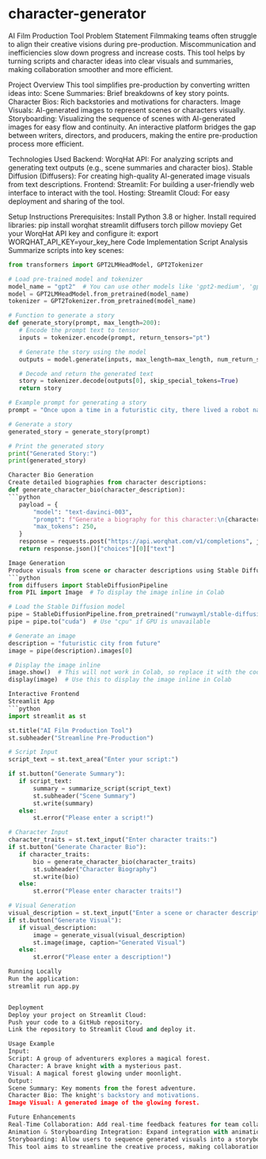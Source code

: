 # character-generator
AI Film Production Tool
Problem Statement
Filmmaking teams often struggle to align their creative visions during pre-production. Miscommunication and inefficiencies slow down progress and increase costs. This tool helps by turning scripts and character ideas into clear visuals and summaries, making collaboration smoother and more efficient.

Project Overview
This tool simplifies pre-production by converting written ideas into:
Scene Summaries: Brief breakdowns of key story points.
Character Bios: Rich backstories and motivations for characters.
Image Visuals: AI-generated images to represent scenes or characters visually.
Storyboarding: Visualizing the sequence of scenes with AI-generated images for easy flow and continuity.
An interactive platform bridges the gap between writers, directors, and producers, making the entire pre-production process more efficient.

Technologies Used
Backend:
WorqHat API: For analyzing scripts and generating text outputs (e.g., scene summaries and character bios).
Stable Diffusion (Diffusers): For creating high-quality AI-generated image visuals from text descriptions.
Frontend:
Streamlit: For building a user-friendly web interface to interact with the tool.
Hosting:
Streamlit Cloud: For easy deployment and sharing of the tool.

Setup Instructions
Prerequisites:
Install Python 3.8 or higher.
Install required libraries:
 pip install worqhat streamlit diffusers torch pillow moviepy
Get your WorqHat API key and configure it:
 export WORQHAT_API_KEY=your_key_here
Code Implementation
Script Analysis
 Summarize scripts into key scenes:
 ```python
from transformers import GPT2LMHeadModel, GPT2Tokenizer

# Load pre-trained model and tokenizer
model_name = "gpt2"  # You can use other models like 'gpt2-medium', 'gpt2-large', etc.
model = GPT2LMHeadModel.from_pretrained(model_name)
tokenizer = GPT2Tokenizer.from_pretrained(model_name)

# Function to generate a story
def generate_story(prompt, max_length=200):
    # Encode the prompt text to tensor
    inputs = tokenizer.encode(prompt, return_tensors="pt")

    # Generate the story using the model
    outputs = model.generate(inputs, max_length=max_length, num_return_sequences=1, no_repeat_ngram_size=2, top_p=0.9, temperature=0.7)

    # Decode and return the generated text
    story = tokenizer.decode(outputs[0], skip_special_tokens=True)
    return story

# Example prompt for generating a story
prompt = "Once upon a time in a futuristic city, there lived a robot named Zeta who dreamed of exploring the stars."

# Generate a story
generated_story = generate_story(prompt)

# Print the generated story
print("Generated Story:")
print(generated_story)

Character Bio Generation
 Create detailed biographies from character descriptions:
def generate_character_bio(character_description):
```python
    payload = {
        "model": "text-davinci-003",
        "prompt": f"Generate a biography for this character:\n{character_description}",
        "max_tokens": 250,
    }
    response = requests.post("https://api.worqhat.com/v1/completions", json=payload, headers=headers)
    return response.json()["choices"][0]["text"]

Image Generation
 Produce visuals from scene or character descriptions using Stable Diffusion:
```python
from diffusers import StableDiffusionPipeline
from PIL import Image  # To display the image inline in Colab

# Load the Stable Diffusion model
pipe = StableDiffusionPipeline.from_pretrained("runwayml/stable-diffusion-v1-5")
pipe = pipe.to("cuda")  # Use "cpu" if GPU is unavailable

# Generate an image
description = "futuristic city from future"
image = pipe(description).images[0]

# Display the image inline
image.show()  # This will not work in Colab, so replace it with the code below
display(image)  # Use this to display the image inline in Colab

Interactive Frontend
Streamlit App
```python
import streamlit as st

st.title("AI Film Production Tool")
st.subheader("Streamline Pre-Production")

# Script Input
script_text = st.text_area("Enter your script:")

if st.button("Generate Summary"):
    if script_text:
        summary = summarize_script(script_text)
        st.subheader("Scene Summary")
        st.write(summary)
    else:
        st.error("Please enter a script!")

# Character Input
character_traits = st.text_input("Enter character traits:")
if st.button("Generate Character Bio"):
    if character_traits:
        bio = generate_character_bio(character_traits)
        st.subheader("Character Biography")
        st.write(bio)
    else:
        st.error("Please enter character traits!")

# Visual Generation
visual_description = st.text_input("Enter a scene or character description for visuals:")
if st.button("Generate Visual"):
    if visual_description:
        image = generate_visual(visual_description)
        st.image(image, caption="Generated Visual")
    else:
        st.error("Please enter a description!")

Running Locally
 Run the application:
streamlit run app.py


Deployment
Deploy your project on Streamlit Cloud:
Push your code to a GitHub repository.
Link the repository to Streamlit Cloud and deploy it.

Usage Example
Input:
Script: A group of adventurers explores a magical forest.
Character: A brave knight with a mysterious past.
Visual: A magical forest glowing under moonlight.
Output:
Scene Summary: Key moments from the forest adventure.
Character Bio: The knight's backstory and motivations.
Image Visual: A generated image of the glowing forest.

Future Enhancements
Real-Time Collaboration: Add real-time feedback features for team collaboration.
Animation & Storyboarding Integration: Expand integration with animation and advanced storyboarding tools.
Storyboarding: Allow users to sequence generated visuals into a storyboard for a complete visual flow of the film.
This tool aims to streamline the creative process, making collaboration easier while bringing ideas to life and simplifying the pre-production phase for filmmakers.


